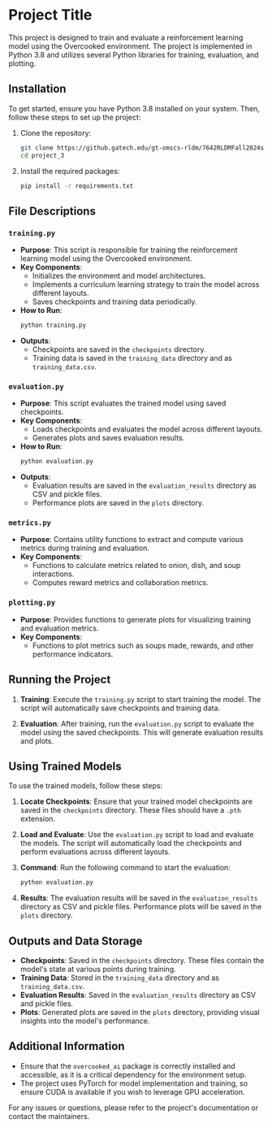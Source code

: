 # Project Title

This project is designed to train and evaluate a reinforcement learning model using the Overcooked environment. The project is implemented in Python 3.8 and utilizes several Python libraries for training, evaluation, and plotting.

## Installation

To get started, ensure you have Python 3.8 installed on your system. Then, follow these steps to set up the project:

1. Clone the repository:
   ```bash
   git clone https://github.gatech.edu/gt-omscs-rldm/7642RLDMFall2024slehman7.git
   cd project_3
   ```

2. Install the required packages:
   ```bash
   pip install -r requirements.txt
   ```

## File Descriptions

### `training.py`

- **Purpose**: This script is responsible for training the reinforcement learning model using the Overcooked environment.
- **Key Components**:
  - Initializes the environment and model architectures.
  - Implements a curriculum learning strategy to train the model across different layouts.
  - Saves checkpoints and training data periodically.
- **How to Run**:
  ```bash
  python training.py
  ```
- **Outputs**:
  - Checkpoints are saved in the `checkpoints` directory.
  - Training data is saved in the `training_data` directory and as `training_data.csv`.

### `evaluation.py`

- **Purpose**: This script evaluates the trained model using saved checkpoints.
- **Key Components**:
  - Loads checkpoints and evaluates the model across different layouts.
  - Generates plots and saves evaluation results.
- **How to Run**:
  ```bash
  python evaluation.py
  ```
- **Outputs**:
  - Evaluation results are saved in the `evaluation_results` directory as CSV and pickle files.
  - Performance plots are saved in the `plots` directory.

### `metrics.py`

- **Purpose**: Contains utility functions to extract and compute various metrics during training and evaluation.
- **Key Components**:
  - Functions to calculate metrics related to onion, dish, and soup interactions.
  - Computes reward metrics and collaboration metrics.

### `plotting.py`

- **Purpose**: Provides functions to generate plots for visualizing training and evaluation metrics.
- **Key Components**:
  - Functions to plot metrics such as soups made, rewards, and other performance indicators.

## Running the Project

1. **Training**: Execute the `training.py` script to start training the model. The script will automatically save checkpoints and training data.

2. **Evaluation**: After training, run the `evaluation.py` script to evaluate the model using the saved checkpoints. This will generate evaluation results and plots.

## Using Trained Models

To use the trained models, follow these steps:

1. **Locate Checkpoints**: Ensure that your trained model checkpoints are saved in the `checkpoints` directory. These files should have a `.pth` extension.

2. **Load and Evaluate**: Use the `evaluation.py` script to load and evaluate the models. The script will automatically load the checkpoints and perform evaluations across different layouts.

3. **Command**: Run the following command to start the evaluation:
   ```bash
   python evaluation.py
   ```

4. **Results**: The evaluation results will be saved in the `evaluation_results` directory as CSV and pickle files. Performance plots will be saved in the `plots` directory.

## Outputs and Data Storage

- **Checkpoints**: Saved in the `checkpoints` directory. These files contain the model's state at various points during training.
- **Training Data**: Stored in the `training_data` directory and as `training_data.csv`.
- **Evaluation Results**: Saved in the `evaluation_results` directory as CSV and pickle files.
- **Plots**: Generated plots are saved in the `plots` directory, providing visual insights into the model's performance.

## Additional Information

- Ensure that the `overcooked_ai` package is correctly installed and accessible, as it is a critical dependency for the environment setup.
- The project uses PyTorch for model implementation and training, so ensure CUDA is available if you wish to leverage GPU acceleration.

For any issues or questions, please refer to the project's documentation or contact the maintainers.